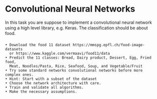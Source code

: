 # Convolutional Neural Networks
In this task you are suppose to implement a convolutional neural network using a high level library, e.g. Keras. The classiﬁcation should be about food. 

###

	• Download the food 11 dataset https://mmspg.epfl.ch/food-image-datasets 
	  or https://www.kaggle.com/vermaavi/food11/data 
	• Predict the 11 classes: Bread, Dairy product, Dessert, Egg, Fried food,
	  Meat, Noodles/Pasta, Rice, Seafood, Soup, and Vegetable/Fruit 
	• Try some standard networks convolutional networks before more complex ones. 
	• Hint: Start with a subset of the dataset 
	• Choose the network architecture with care. 
	• Train and validate all algorithms. 
	• Make the necessary assumptions.
